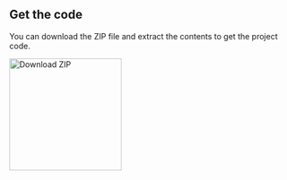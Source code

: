 <!-- Get the code instructions to include in markdown files --> 
## Get the code

You can download the ZIP file and extract the contents to get the project code.

<a href="../../../../../assets/zip/<<<MD_FILE_NAME>>>.zip">
    <img src="../../../../../assets/img/download-zip.png" width="200" alt="Download ZIP">
</a>
